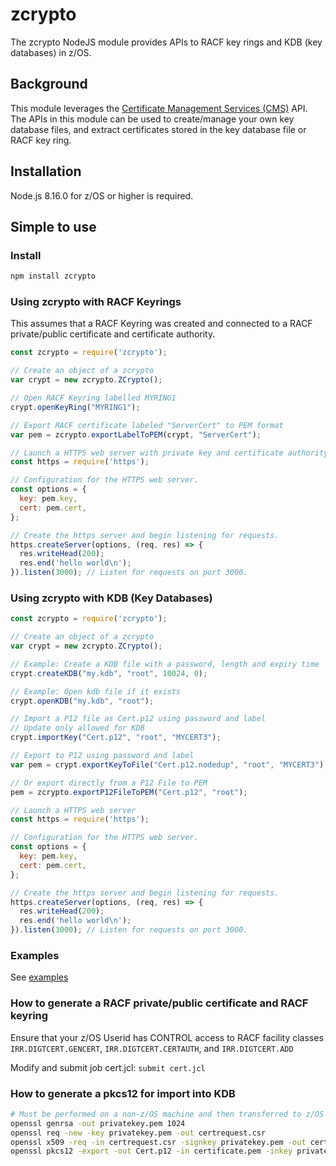 # zcrypto
The zcrypto NodeJS module provides APIs to RACF key rings and KDB (key databases) in z/OS.

## Background

This module leverages the [Certificate Management Services (CMS)](https://www.ibm.com/support/knowledgecenter/en/SSLTBW_2.4.0/com.ibm.zos.v2r4.gska100/sssl2cms1000455.htm) API.
The APIs in this module can be used to create/manage your own key database files,
and extract certificates stored in the key database file or RACF key ring.

## Installation

<!--
This is a [Node.js](https://nodejs.org/en/) module available through the
[npm registry](https://www.npmjs.com/).
-->

Node.js 8.16.0 for z/OS or higher is required.

## Simple to use

### Install

```bash
npm install zcrypto
```

### Using zcrypto with RACF Keyrings
This assumes that a RACF Keyring was created and connected to a RACF private/public certificate and certificate authority.

```js
const zcrypto = require('zcrypto');

// Create an object of a zcrypto
var crypt = new zcrypto.ZCrypto();

// Open RACF Keyring labelled MYRING1
crypt.openKeyRing("MYRING1");

// Export RACF certificate labeled "ServerCert" to PEM format
var pem = zcrypto.exportLabelToPEM(crypt, "ServerCert");

// Launch a HTTPS web server with private key and certificate authority
const https = require('https'); 

// Configuration for the HTTPS web server.
const options = {
  key: pem.key,
  cert: pem.cert,
};

// Create the https server and begin listening for requests.
https.createServer(options, (req, res) => {
  res.writeHead(200); 
  res.end('hello world\n'); 
}).listen(3000); // Listen for requests on port 3000.
```

### Using zcrypto with KDB (Key Databases)

```js
const zcrypto = require('zcrypto');

// Create an object of a zcrypto
var crypt = new zcrypto.ZCrypto();

// Example: Create a KDB file with a password, length and expiry time
crypt.createKDB("my.kdb", "root", 10024, 0);

// Example: Open kdb file if it exists
crypt.openKDB("my.kdb", "root");

// Import a P12 file as Cert.p12 using password and label
// Update only allowed for KDB
crypt.importKey("Cert.p12", "root", "MYCERT3");

// Export to P12 using password and label
var pem = crypt.exportKeyToFile("Cert.p12.nodedup", "root", "MYCERT3");

// Or export directly from a P12 File to PEM
pem = zcrypto.exportP12FileToPEM("Cert.p12", "root");

// Launch a HTTPS web server
const https = require('https'); 

// Configuration for the HTTPS web server.
const options = {
  key: pem.key,
  cert: pem.cert,
};

// Create the https server and begin listening for requests.
https.createServer(options, (req, res) => {
  res.writeHead(200); 
  res.end('hello world\n'); 
}).listen(3000); // Listen for requests on port 3000.
```

### Examples
See [examples](/examples) 

### How to generate a RACF private/public certificate and RACF keyring
Ensure that your z/OS Userid has CONTROL access to RACF facility classes `IRR.DIGTCERT.GENCERT`, `IRR.DIGTCERT.CERTAUTH`, and `IRR.DIGTCERT.ADD`

Modify and submit job cert.jcl:
`submit cert.jcl`

### How to generate a pkcs12 for import into KDB
```bash
# Must be performed on a non-z/OS machine and then transferred to z/OS as binary
openssl genrsa -out privatekey.pem 1024 
openssl req -new -key privatekey.pem -out certrequest.csr
openssl x509 -req -in certrequest.csr -signkey privatekey.pem -out certificate.pem
openssl pkcs12 -export -out Cert.p12 -in certificate.pem -inkey privatekey.pem -passin pass:password -passout pass:password
```
